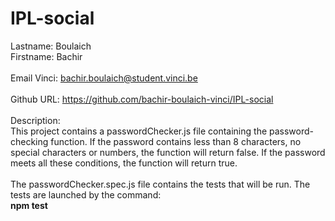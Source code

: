 # IPL-social
Lastname: Boulaich <br/>
Firstname: Bachir <br/><br/>
Email Vinci: bachir.boulaich@student.vinci.be <br/><br/>
Github URL: https://github.com/bachir-boulaich-vinci/IPL-social <br/><br/> 
Description: <br/>
This project contains a passwordChecker.js file containing the password-checking function. If the password contains less than 8 characters, no special characters or numbers, the function will return false. If the password meets all these conditions, the function will return true. <br/><br/>
The passwordChecker.spec.js file contains the tests that will be run. The tests are launched by the command: <br>
**npm test**